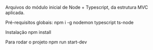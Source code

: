 Arquivos do módulo inicial de Node + Typescript, da estrutura MVC aplicada.

Pré-requisitos globais:
npm i -g nodemon typescript ts-node

Instalação
npm install

Para rodar o projeto
npm run start-dev
